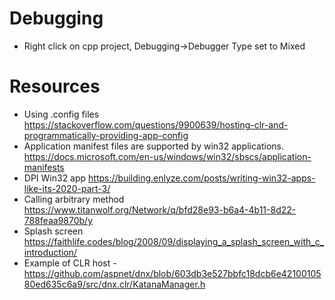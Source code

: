 # Debugging

- Right click on cpp project, Debugging->Debugger Type set to Mixed

# Resources
- Using .config files https://stackoverflow.com/questions/9900639/hosting-clr-and-programmatically-providing-app-config
- Application manifest files are supported by win32 applications. https://docs.microsoft.com/en-us/windows/win32/sbscs/application-manifests
- DPI Win32 app https://building.enlyze.com/posts/writing-win32-apps-like-its-2020-part-3/
- Calling arbitrary method https://www.titanwolf.org/Network/q/bfd28e93-b6a4-4b11-8d22-788feaa9870b/y
- Splash screen https://faithlife.codes/blog/2008/09/displaying_a_splash_screen_with_c_introduction/
- Example of CLR host - https://github.com/aspnet/dnx/blob/603db3e527bbfc18dcb6e4210010580ed635c6a9/src/dnx.clr/KatanaManager.h
